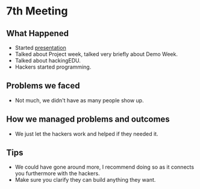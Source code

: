 # 7th Meeting

## What Happened

- Started
  [presentation](https://github.com/SMHS-Programming/club/blob/92f970e202e97a9a0b2c6e54d0075f15558b420a/meetings/10_14_Meeting_VII.pdf)
- Talked about Project week, talked very briefly about Demo Week.
- Talked about hackingEDU.
- Hackers started programming.

## Problems we faced

- Not much, we didn't have as many people show up.

## How we managed problems and outcomes

- We just let the hackers work and helped if they needed it.

## Tips

- We could have gone around more, I recommend doing so as it connects you
  furthermore with the hackers.
- Make sure you clarify they can build anything they want.
